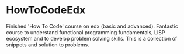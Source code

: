 # HowToCodeEdx

Finished 'How To Code' course on edx (basic and advanced). Fantastic course to understand functional programming fundamentals, LISP ecosystem and to develop problem solving skills. This is a collection of snippets and solution to problems.
